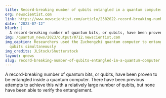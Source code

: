 ```yaml
---
title: Record-breaking number of qubits entangled in a quantum computer
org: newscientist.com
link: https://www.newscientist.com/article/2382022-record-breaking-number-of-qubits-entangled-in-a-quantum-computer/
date: "2023-07-12"
blurb: |
  A record-breaking number of quantum bits, or qubits, have been proven to be entangled inside a quantum computer. There have been previous attempts to achieve this with a relatively large number of qubits, but none have been able to verify the entanglement.
img: /quantum_news/2023/output/0712.newscientist.com
img_caption: Researchers used the Zuchongzhi quantum computer to entangle dozens of
  qubits simultaneously
img_credits: JLStock/Shutterstock
layout: qnews
slug: record-breaking-number-of-qubits-entangled-in-a-quantum-computer
---
```


A record-breaking number of quantum bits, or qubits, have been proven to be entangled inside a quantum computer. There have been previous attempts to achieve this with a relatively large number of qubits, but none have been able to verify the entanglement.
